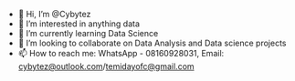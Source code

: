 - 👋 Hi, I’m @Cybytez
- 👀 I’m interested in anything data
- 🌱 I’m currently learning Data Science 
- 💞️ I’m looking to collaborate on Data Analysis and Data science projects
- 📫 How to reach me: WhatsApp - 08160928031, Email: cybytez@outlook.com/temidayofc@gmail.com

<!---
Cybytez/Cybytez is a ✨ special ✨ repository because its `README.md` (this file) appears on your GitHub profile.
You can click the Preview link to take a look at your changes.
--->

